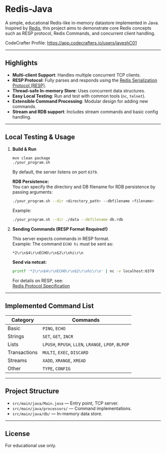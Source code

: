 # Redis-Java

A simple, educational Redis-like in-memory datastore implemented in Java. Inspired by [Redis](https://redis.io/), this project aims to demonstrate core Redis concepts such as RESP protocol, Redis Commands, and concurrent client handling.

CodeCrafter Profile: https://app.codecrafters.io/users/jayeshC01

---

## Highlights

- **Multi-client Support**: Handles multiple concurrent TCP clients.
- **RESP Protocol**: Fully parses and responds using the [Redis Serialization Protocol (RESP)](https://redis.io/docs/reference/protocol-spec/).
- **Thread-safe In-memory Store**: Uses concurrent data structures.
- **Easy Local Testing**: Run and test with common tools (`nc`, `telnet`).
- **Extensible Command Processing**: Modular design for adding new commands.
- **Stream and RDB support**: Includes stream commands and basic config handling.

---

## Local Testing & Usage

1. **Build & Run**
   ```sh
   mvn clean package
   ./your_program.sh
   ```
   By default, the server listens on port `6379`.

   **RDB Persistence:**  
   You can specify the directory and DB filename for RDB persistence by passing arguments:
   ```sh
   ./your_program.sh --dir <directory_path> --dbfilename <filename>
   ```
   Example:
   ```sh
   ./your_program.sh --dir ./data --dbfilename db.rdb
   ```

2. **Sending Commands (RESP Format Required!)**

   This server expects commands in RESP format.  
   Example: The command `ECHO hi` must be sent as:
   ```
   *2\r\n$4\r\nECHO\r\n$2\r\nhi\r\n
   ```

   **Send via netcat:**
   ```sh
   printf '*2\r\n$4\r\nECHO\r\n$2\r\nhi\r\n' | nc -v localhost:6379
   ```

   For details on RESP, see:  
   [Redis Protocol Specification](https://redis.io/docs/reference/protocol-spec/)

---

## Implemented Command List

| Category        | Commands                                                                                                 |
|-----------------|---------------------------------------------------------------------------------------------------------|
| Basic           | `PING`, `ECHO`                                                                                          |
| Strings         | `SET`, `GET`, `INCR`                                                                                    |
| Lists           | `LPUSH`, `RPUSH`, `LLEN`, `LRANGE`, `LPOP`, `BLPOP`                                                     |
| Transactions    | `MULTI`, `EXEC`, `DISCARD`                                                                              |
| Streams         | `XADD`, `XRANGE`, `XREAD`                                                                               |
| Other           | `TYPE`, `CONFIG`                                                                                        |

---

## Project Structure

- `src/main/java/Main.java` — Entry point, TCP server.
- `src/main/java/processors/` — Command implementations.
- `src/main/java/db/` — In-memory data store.

---

## License

For educational use only.